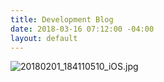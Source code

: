 ```yaml
---
title: Development Blog
date: 2018-03-16 07:12:00 -04:00
layout: default
---
```


![20180201_184110510_iOS.jpg](/uploads/20180201_184110510_iOS.jpg)
